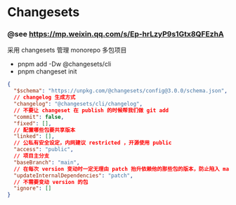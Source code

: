 # Changesets

### @see https://mp.weixin.qq.com/s/Ep-hrLzyP9s1Gtx8QFEzhA
采用 changesets 管理 monorepo 多包项目

- pnpm add -Dw @changesets/cli
- pnpm changeset init

```json
{
  "$schema": "https://unpkg.com/@changesets/config@3.0.0/schema.json",
  // changelog 生成方式
  "changelog": "@changesets/cli/changelog",
  // 不要让 changeset 在 publish 的时候帮我们做 git add
  "commit": false,
  "fixed": [],
  // 配置哪些包要共享版本
  "linked": [],
  // 公私有安全设定，内网建议 restricted ，开源使用 public
  "access": "public",
  // 项目主分支
  "baseBranch": "main",
  // 在每次 version 变动时一定无理由 patch 抬升依赖他的那些包的版本，防止陷入 major 优先的未更新问题
  "updateInternalDependencies": "patch",
  // 不需要变动 version 的包
  "ignore": []
}
```
